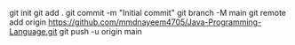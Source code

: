 git init
git add .
git commit -m "Initial commit"
git branch -M main
git remote add origin https://github.com/mmdnayeem4705/Java-Programming-Language.git
git push -u origin main

